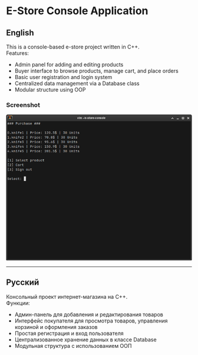 # E-Store Console Application

## English

This is a console-based e-store project written in C++.  
Features:  
- Admin panel for adding and editing products  
- Buyer interface to browse products, manage cart, and place orders  
- Basic user registration and login system  
- Centralized data management via a Database class  
- Modular structure using OOP

### Screenshot

![E-Store Console Screenshot](images/Screenshot_2025-06-21_12-11-17.png)

---

## Русский

Консольный проект интернет-магазина на C++.  
Функции:  
- Админ-панель для добавления и редактирования товаров  
- Интерфейс покупателя для просмотра товаров, управления корзиной и оформления заказов  
- Простая регистрация и вход пользователя  
- Централизованное хранение данных в классе Database  
- Модульная структура с использованием ООП
